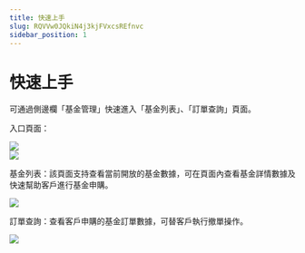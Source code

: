 ```yaml
---
title: 快速上手
slug: RQVVw0JQkiN4j3kjFVxcsREfnvc
sidebar_position: 1
---
```



# 快速上手

可通過側邊欄「基金管理」快速進入「基金列表」、「訂單查詢」頁面。

入口頁面：

<div class="flex gap-3 columns-2" column-size="2">
<div class="w-[49%]" width-ratio="49">
<img src="/assets/Am7fbabuyoecetxWFR4cPF5FnAg.png" src-width="2866" src-height="1740" align="center"/>
</div>
<div class="w-[50%]" width-ratio="50">
<img src="/assets/O04nbBFxqoycy8xdbYwclpoKnlz.png" src-width="2864" src-height="1732" align="center"/>
</div>
</div>

基金列表：該頁面支持查看當前開放的基金數據，可在頁面內查看基金詳情數據及快速幫助客戶進行基金申購。

<img src="/assets/WuR1bC9iUo2t7ixuPxZc9ANrnjg.png" src-width="2868" src-height="1730" align="center"/>

訂單查詢：查看客戶申購的基金訂單數據，可替客戶執行撤單操作。

<img src="/assets/Rz8kbQ7PVogf8cxdyClcTzHyn4c.png" src-width="2866" src-height="1740" align="center"/>

